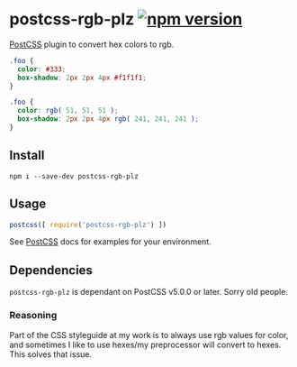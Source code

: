 # postcss-rgb-plz [![npm version](https://badge.fury.io/js/postcss-rgb-plz.svg)](http://badge.fury.io/js/postcss-rgb-plz)


[PostCSS](https://github.com/postcss/postcss) plugin to convert hex colors to rgb.

```css
.foo {
  color: #333;
  box-shadow: 2px 2px 4px #f1f1f1;
}
```

```css
.foo {
  color: rgb( 51, 51, 51 );
  box-shadow: 2px 2px 4px rgb( 241, 241, 241 );
}
```

## Install

```
npm i --save-dev postcss-rgb-plz
```

## Usage

```js
postcss([ require('postcss-rgb-plz') ])
```

See [PostCSS](https://github.com/postcss/postcss) docs for examples for your environment.

## Dependencies

`postcss-rgb-plz` is dependant on PostCSS v5.0.0 or later. Sorry old people.

### Reasoning

Part of the CSS styleguide at my work is to always use rgb values for color, and sometimes I like to use hexes/my preprocessor will convert to hexes. This solves that issue.


